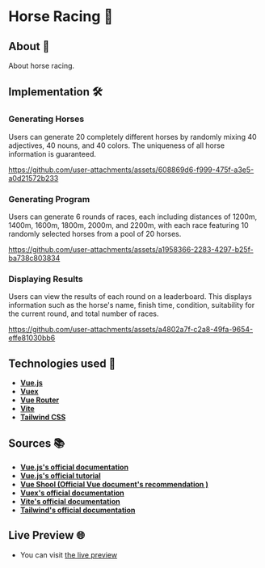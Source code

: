 # Horse Racing 🏇

## About 🔎

About horse racing.

## Implementation 🛠️

### Generating Horses

Users can generate 20 completely different horses by randomly mixing 40 adjectives, 40 nouns, and 40 colors. The uniqueness of all horse information is guaranteed.

https://github.com/user-attachments/assets/608869d6-f999-475f-a3e5-a0d21572b233

### Generating Program

Users can generate 6 rounds of races, each including distances of 1200m, 1400m, 1600m, 1800m, 2000m, and 2200m, with each race featuring 10 randomly selected horses from a pool of 20 horses.

https://github.com/user-attachments/assets/a1958366-2283-4297-b25f-ba738c803834

### Displaying Results

Users can view the results of each round on a leaderboard. This displays information such as the horse's name, finish time, condition, suitability for the current round, and total number of races.

https://github.com/user-attachments/assets/a4802a7f-c2a8-49fa-9654-effe81030bb6

## Technologies used 🤖

- **<a href="https://vuejs.org/">Vue.js</a>**
- **<a href="https://vuex.vuejs.org/">Vuex</a>**
- **<a href="https://router.vuejs.org/">Vue Router</a>**
- **<a href="https://vitejs.dev/">Vite</a>**
- **<a href="https://tailwindcss.com/">Tailwind CSS</a>**

## Sources 📚

- **<a href="https://vuejs.org/guide/introduction.html">Vue.js's official documentation</a>**
- **<a href="https://vuejs.org/tutorial/#step-1">Vue.js's official tutorial</a>**
- **<a href="https://vueschool.io/">Vue Shool (Official Vue document's recommendation )</a>**
- **<a href="https://vuex.vuejs.org/guide/">Vuex's official documentation</a>**
- **<a href="https://vitejs.dev/guide/">Vite's official documentation</a>**
- **<a href="https://tailwindcss.com/docs/installation">Tailwind's official documentation</a>**

## Live Preview 🌐

- You can visit <a href="https://example.com">the live preview</a>
